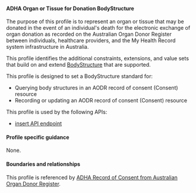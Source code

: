 #### ADHA Organ or Tissue for Donation BodyStructure
The purpose of this profile is to represent an organ or tissue that may be donated in the event of an individual's death for the electronic exchange of organ donation as recorded on the Australian Organ Donor Register between individuals, healthcare providers, and the My Health Record system infrastructure in Australia.

This profile identifies the additional constraints, extensions, and value sets that build on and extend [BodyStructure](http://hl7.org/fhir/R4/bodystructure.html) that are supported. 

This profile is designed to set a BodyStructure standard for:
* Querying body structures in an AODR record of consent (Consent) resource
* Recording or updating an AODR record of consent (Consent) resource

This profile is used by the following APIs:
* [insert API endpoint](StructureDefinition-TBD-1.html)

#### Profile specific guidance
None.


#### Boundaries and relationships
This profile is referenced by 
[ADHA Record of Consent from Australian Organ Donor Register](StructureDefinition-dh-consent-aodr-1.html).